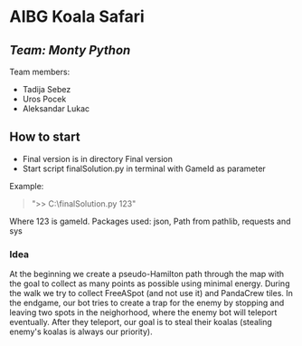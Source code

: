 # AIBG Koala Safari
## _Team: Monty Python_
Team members:
- Tadija Sebez
- Uros Pocek
- Aleksandar Lukac

## How to start

- Final version is in directory Final version
- Start script finalSolution.py in terminal with GameId as parameter

Example:
> ">> C:\finalSolution.py 123" 

Where 123 is gameId.
Packages used: json, Path from pathlib, requests and sys

### Idea

At the beginning we create a pseudo-Hamilton path through the map with the goal to collect as many points as possible using minimal energy. During the walk we try to collect FreeASpot (and not use it) and PandaCrew tiles. 
In the endgame, our bot tries to create a trap for the enemy by stopping and leaving two spots in the neighorhood, where the enemy bot will teleport eventually. After they teleport, our goal is to steal their koalas (stealing enemy's koalas is always our priority).

